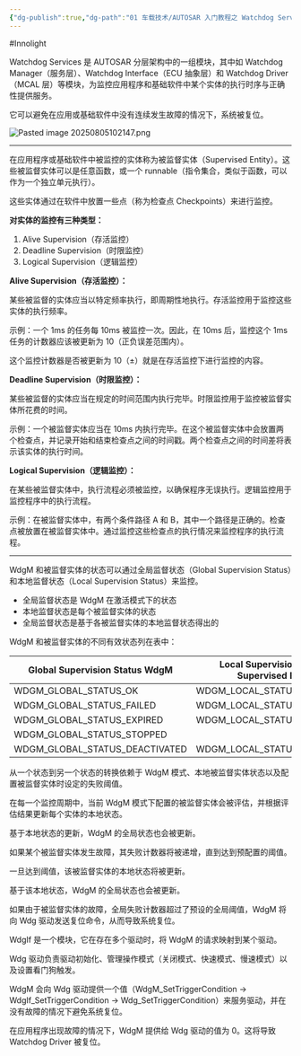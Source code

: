 ```yaml
---
{"dg-publish":true,"dg-path":"01 车载技术/AUTOSAR 入门教程之 Watchdog Services.md","permalink":"/01 车载技术/AUTOSAR 入门教程之 Watchdog Services/","created":"2025-08-05T10:18:09.626+08:00","updated":"2025-08-05T11:14:07.478+08:00"}
---
```


#Innolight

Watchdog Services 是 AUTOSAR 分层架构中的一组模块，其中如 Watchdog Manager（服务层）、Watchdog Interface（ECU 抽象层）和 Watchdog Driver（MCAL 层）等模块，为监控应用程序和基础软件中某个实体的执行时序与正确性提供服务。

它可以避免在应用或基础软件中没有连续发生故障的情况下，系统被复位。

![Pasted image 20250805102147.png](/img/user/0.Asset/resource/Pasted%20image%2020250805102147.png)

---

在应用程序或基础软件中被监控的实体称为被监督实体（Supervised Entity）。这些被监督实体可以是任意函数，或一个 runnable（指令集合，类似于函数，可以作为一个独立单元执行）。

这些实体通过在软件中放置一些点（称为检查点 Checkpoints）来进行监控。

**对实体的监控有三种类型：**

1. Alive Supervision（存活监控）
2. Deadline Supervision（时限监控）
3. Logical Supervision（逻辑监控）

**Alive Supervision（存活监控）：**

某些被监督的实体应当以特定频率执行，即周期性地执行。存活监控用于监控这些实体的执行频率。

示例：一个 1ms 的任务每 10ms 被监控一次。因此，在 10ms 后，监控这个 1ms 任务的计数器应该被更新为 10（正负误差范围内）。

这个监控计数器是否被更新为 10（±）就是在存活监控下进行监控的内容。

**Deadline Supervision（时限监控）：**

某些被监督的实体应当在规定的时间范围内执行完毕。时限监控用于监控被监督实体所花费的时间。

示例：一个被监督实体应当在 10ms 内执行完毕。在这个被监督实体中会放置两个检查点，并记录开始和结束检查点之间的时间戳。两个检查点之间的时间差将表示该实体的执行时间。

**Logical Supervision（逻辑监控）：**

在某些被监督实体中，执行流程必须被监控，以确保程序无误执行。逻辑监控用于监控程序中的执行流程。

示例：在被监督实体中，有两个条件路径 A 和 B，其中一个路径是正确的。检查点被放置在被监督实体中。通过监控这些检查点的执行情况来监控程序的执行流程。

---

WdgM 和被监督实体的状态可以通过全局监督状态（Global Supervision Status）和本地监督状态（Local Supervision Status）来监控。

- 全局监督状态是 WdgM 在激活模式下的状态
- 本地监督状态是每个被监督实体的状态
- 全局监督状态是基于各被监督实体的本地监督状态得出的

WdgM 和被监督实体的不同有效状态列在表中：

| Global Supervision Status WdgM | Local Supervision Status of Supervised Entities |
| ------------------------------ | ----------------------------------------------- |
| WDGM_GLOBAL_STATUS_OK          | WDGM_LOCAL_STATUS_OK                            |
| WDGM_GLOBAL_STATUS_FAILED      | WDGM_LOCAL_STATUS_FAILED                        |
| WDGM_GLOBAL_STATUS_EXPIRED     | WDGM_LOCAL_STATUS_EXPIRED                       |
| WDGM_GLOBAL_STATUS_STOPPED     |                                                 |
| WDGM_GLOBAL_STATUS_DEACTIVATED | WDGM_LOCAL_STATUS_DEACTIVATED                   |

从一个状态到另一个状态的转换依赖于 WdgM 模式、本地被监督实体状态以及配置被监督实体时设定的失败阈值。

在每一个监控周期中，当前 WdgM 模式下配置的被监督实体会被评估，并根据评估结果更新每个实体的本地状态。

基于本地状态的更新，WdgM 的全局状态也会被更新。

如果某个被监督实体发生故障，其失败计数器将被递增，直到达到预配置的阈值。

一旦达到阈值，该被监督实体的本地状态将被更新。

基于该本地状态，WdgM 的全局状态也会被更新。

如果由于被监督实体的故障，全局失败计数器超过了预设的全局阈值，WdgM 将向 Wdg 驱动发送复位命令，从而导致系统复位。

WdgIf 是一个模块，它在存在多个驱动时，将 WdgM 的请求映射到某个驱动。

Wdg 驱动负责驱动初始化、管理操作模式（关闭模式、快速模式、慢速模式）以及设置看门狗触发。

WdgM 会向 Wdg 驱动提供一个值（WdgM_SetTriggerCondition → WdgIf_SetTriggerCondition → Wdg_SetTriggerCondition）来服务驱动，并在没有故障的情况下避免系统复位。

在应用程序出现故障的情况下，WdgM 提供给 Wdg 驱动的值为 0。这将导致 Watchdog Driver 被复位。